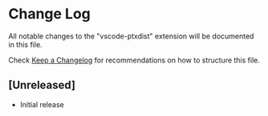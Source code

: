 # Change Log

All notable changes to the "vscode-ptxdist" extension will be documented in this file.

Check [Keep a Changelog](http://keepachangelog.com/) for recommendations on how to structure this file.

## [Unreleased]

- Initial release